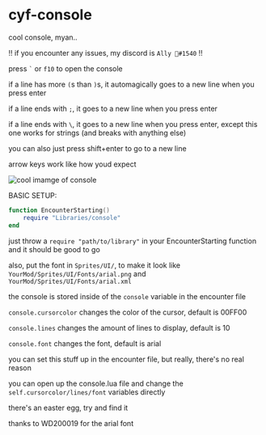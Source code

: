 # cyf-console

cool console, myan..

!! if you encounter any issues, my discord is `Ally 🍦#1540` !!

press `` ` `` or `f10` to open the console

if a line has more `(`s than `)`s, it automagically goes to a new line when you press enter

if a line ends with `;`, it goes to a new line when you press enter

if a line ends with `\`, it goes to a new line when you press enter, except this one works for strings (and breaks with anything else)

you can also just press shift+enter to go to a new line

arrow keys work like how youd expect

![cool imamge of console](https://ringo.is-a-good-waifu.com/7K3Nh9q.png)

BASIC SETUP:

```lua
function EncounterStarting()
    require "Libraries/console"
end
```

just throw a `require "path/to/library"` in your EncounterStarting function and it should be good to go

also, put the font in `Sprites/UI/`, to make it look like `YourMod/Sprites/UI/Fonts/arial.png` and `YourMod/Sprites/UI/Fonts/arial.xml`

the console is stored inside of the `console` variable in the encounter file

`console.cursorcolor` changes the color of the cursor, default is 00FF00

`console.lines` changes the amount of lines to display, default is 10

`console.font` changes the font, default is arial

you can set this stuff up in the encounter file, but really, there's no real reason

you can open up the console.lua file and change the `self.cursorcolor/lines/font` variables directly

there's an easter egg, try and find it

thanks to WD200019 for the arial font

